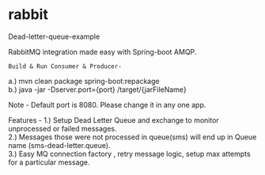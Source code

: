 # rabbit
Dead-letter-queue-example

 RabbitMQ integration made easy with Spring-boot AMQP.
 

    Build & Run Consumer & Producer-      
    
    
 a.) mvn clean package spring-boot:repackage     
 b.) java -jar -Dserver.port={port} /target/{jarFileName}     
 
  Note - Default port is 8080. Please change it in any one app.     
  
  Features - 
  1.) Setup Dead Letter Queue and exchange to monitor unprocessed or failed messages.     
  2.) Messages those were not processed in queue(sms) will end up in Queue name (sms-dead-letter.queue).     
  3.) Easy MQ connection factory , retry message logic, setup max attempts for a particular message.     

  
